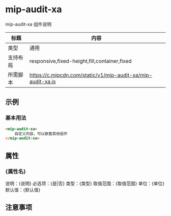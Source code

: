 # mip-audit-xa

mip-audit-xa 组件说明

标题|内容
----|----
类型|通用
支持布局|responsive,fixed-height,fill,container,fixed
所需脚本|https://c.mipcdn.com/static/v1/mip-audit-xa/mip-audit-xa.js

## 示例

### 基本用法
```html
<mip-audit-xa>
    自定义内容，可以嵌套其他组件
</mip-audit-xa>
```

## 属性

### {属性名}

说明：{说明}
必选项：{是|否}
类型：{类型}
取值范围：{取值范围}
单位：{单位}
默认值：{默认值}

## 注意事项

